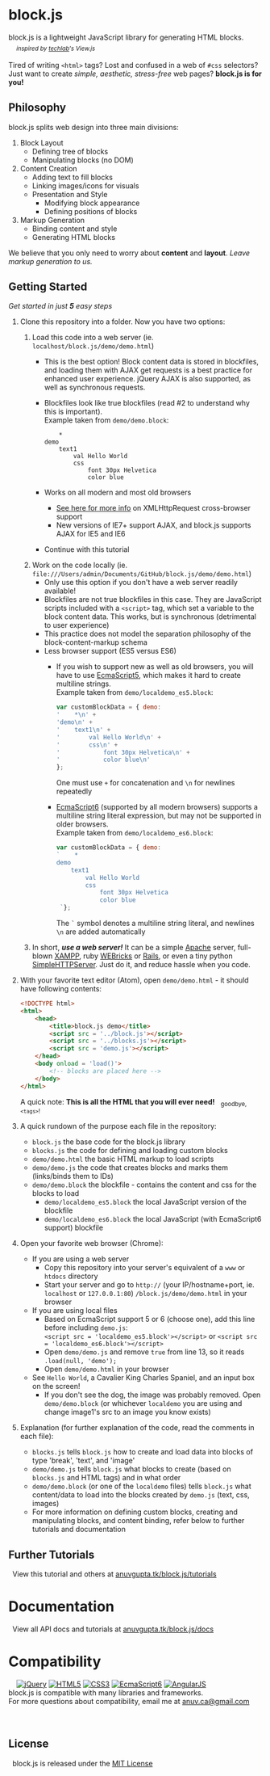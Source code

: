 # block.js
block.js is a lightweight JavaScript library for generating HTML blocks.  
&nbsp;&nbsp;&nbsp;&nbsp;<sub>*inspired by [techlab](https://github.com/techlabeducation)'s View.js*</sub>  
&nbsp;  
Tired of writing `<html>` tags? Lost and confused in a web of `#css` selectors?  
Just want to create *simple, aesthetic, stress-free* web pages? **block.js is for you!**

## Philosophy
block.js splits web design into three main divisions:

1. Block Layout
    - Defining tree of blocks
    - Manipulating blocks (no DOM)
2. Content Creation  
    - Adding text to fill blocks  
    - Linking images/icons for visuals  
    - Presentation and Style
        - Modifying block appearance
        - Defining positions of blocks
3. Markup Generation
    - Binding content and style
    - Generating HTML blocks

We believe that you only need to worry about **content** and **layout**. *Leave markup generation to us.*
&nbsp;  

## Getting Started
*Get started in just* ***5*** *easy steps*  

1. Clone this repository into a folder. Now you have two options:
    1. Load this code into a web server (ie. `localhost/block.js/demo/demo.html`)
        - This is the best option! Block content data is stored in blockfiles, and loading them with AJAX get requests is a best practice for enhanced user experience. jQuery AJAX is also supported, as well as synchronous requests.
        - Blockfiles look like true blockfiles (read #2 to understand why this is important).  
          Example taken from `demo/demo.block`:

            ```
                *
            demo
                text1
                    val Hello World
                    css
                        font 30px Helvetica
                        color blue
            ```

        - Works on all modern and most old browsers
            - [See here for more info](http://caniuse.com/#feat=xhr2) on XMLHttpRequest cross-browser support
            - New versions of IE7+ support AJAX, and block.js supports AJAX for IE5 and IE6
        - Continue with this tutorial
    2. Work on the code locally (ie. `file:///Users/admin/Documents/GitHub/block.js/demo/demo.html`)
        - Only use this option if you don't have a web server readily available!
        - Blockfiles are not true blockfiles in this case. They are JavaScript scripts included with a `<script>` tag, which set a variable to the block content data. This works, but is synchronous (detrimental to user experience)
        - This practice does not model the separation philosophy of the block-content-markup schema
        - Less browser support (ES5 versus ES6)
            - If you wish to support new as well as old browsers, you will have to use [EcmaScript5](http://caniuse.com/#feat=es5), which makes it hard to create multiline strings.  
              Example taken from `demo/localdemo_es5.block`:

                 ```javascript
                var customBlockData = { demo:
                '    *\n' +
                'demo\n' +
                '    text1\n' +
                '        val Hello World\n' +
                '        css\n' +
                '            font 30px Helvetica\n' +
                '            color blue\n'
                 };
                ```

                One must use `+` for concatenation and `\n` for newlines repeatedly
            - [EcmaScript6](http://caniuse.com/#search=es6) (supported by all modern browsers) supports a multiline string literal expression, but may not be supported in older browsers.  
              Example taken from `demo/localdemo_es6.block`:

                ```javascript
                var customBlockData = { demo:
                `    *
                demo
                    text1
                        val Hello World
                        css
                            font 30px Helvetica
                            color blue
                 `};
                ```

                The ``` ` ``` symbol denotes a multiline string literal, and newlines `\n` are added automatically
            <!-- - This tutorial is for this using a web server. For a tutorial using local files, refer [here](http://anuvgupta.tk/block.js/tutorial/local). -->
    3. In short, ***use a web server!*** It can be a simple [Apache](https://httpd.apache.org/) server, full-blown [XAMPP](https://www.apachefriends.org/index.html), ruby [WEBricks](http://ruby-doc.org/stdlib-2.0.0/libdoc/webrick/rdoc/WEBrick.html) or [Rails](http://rubyonrails.org/), or even a tiny python [SimpleHTTPServer](https://docs.python.org/2/library/simplehttpserver.html). Just do it, and reduce hassle when you code.
2. With your favorite text editor (Atom), open `demo/demo.html` - it should have following contents:

    ```html
    <!DOCTYPE html>
    <html>
        <head>
            <title>block.js demo</title>
            <script src = '../block.js'></script>
            <script src = '../blocks.js'></script>
            <script src = 'demo.js'></script>
        </head>
        <body onload = 'load()'>
            <!-- blocks are placed here -->
        </body>
    </html>
    ```

    A quick note: **This is all the HTML that you will ever need!** &nbsp; <sub>goodbye, `<tags>`!</sub>
3. A quick rundown of the purpose each file in the repository:
    - `block.js` the base code for the block.js library
    - `blocks.js` the code for defining and loading custom blocks
    - `demo/demo.html` the basic HTML markup to load scripts
    - `demo/demo.js` the code that creates blocks and marks them (links/binds them to IDs)
    - `demo/demo.block` the blockfile - contains the content and css for the blocks to load
        - `demo/localdemo_es5.block` the local JavaScript version of the blockfile
        - `demo/localdemo_es6.block` the local JavaScript (with EcmaScript6 support) blockfile
4. Open your favorite web browser (Chrome):
    - If you are using a web server
        - Copy this repository into your server's equivalent of a `www` or `htdocs` directory
        - Start your server and go to `http://` (your IP/hostname+port, ie. `localhost` or `127.0.0.1:80`) `/block.js/demo/demo.html` in your browser
    - If you are using local files
        - Based on EcmaScript support 5 or 6 (choose one), add this line before including `demo.js`:  
          `<script src = 'localdemo_es5.block'></script>` or `<script src = 'localdemo_es6.block'></script>`
        - Open `demo/demo.js` and remove `true` from line 13, so it reads `.load(null, 'demo');`
        - Open `demo/demo.html` in your browser
    - See `Hello World`, a Cavalier King Charles Spaniel, and an input box on the screen!
        - If you don't see the dog, the image was probably removed. Open `demo/demo.block` (or whichever `localdemo` you are using and change image1's src to an image you know exists)
5. Explanation (for further explanation of the code, read the comments in each file):
    - `blocks.js` tells `block.js` how to create and load data into blocks of type 'break', 'text', and 'image'
    - `demo/demo.js` tells `block.js` what blocks to create (based on `blocks.js` and HTML tags) and in what order
    - `demo/demo.block` (or one of the `localdemo` files) tells `block.js` what content/data to load into the blocks created by `demo.js` (text, css, images)
    - For more information on defining custom blocks, creating and manipulating blocks, and content binding, refer below to further tutorials and documentation

## Further Tutorials
&nbsp;&nbsp;View this tutorial and others at [anuvgupta.tk/block.js/tutorials](http://anuvgupta.tk/block.js/tutorials)

# Documentation
&nbsp;&nbsp;View all API docs and tutorials at [anuvgupta.tk/block.js/docs](http://anuvgupta.tk/block.js/docs)

# Compatibility
&nbsp;&nbsp;&nbsp;&nbsp;[![jQuery](http://anuvgupta.tk/block.js/img/logo/75/jQueryB.png)](https://jquery.com/) [![HTML5](http://anuvgupta.tk/block.js/img/logo/75/html5.png)](https://developer.mozilla.org/en-US/docs/Web/Guide/HTML/HTML5) [![CSS3](http://anuvgupta.tk/block.js/img/logo/75/css3.png)](https://developer.mozilla.org/en-US/docs/Web/CSS/CSS3) [![EcmaScript6](http://anuvgupta.tk/block.js/img/logo/75/js5.png)](https://developer.mozilla.org/en-US/docs/Web/JavaScript/New_in_JavaScript/ECMAScript_6_support_in_Mozilla)
[![AngularJS](http://anuvgupta.tk/block.js/img/logo/75/angular.png)](https://angularjs.org/)  
block.js is compatible with many libraries and frameworks.  
For more questions about compatibility, email me at [anuv.ca@gmail.com](mailto:anuv.ca@gmail.com?Subject=Compatibility%20Issue)  
&nbsp;  
&nbsp;  
## License
&nbsp;&nbsp;block.js is released under the [MIT License](https://github.com/anuvgupta/block.js/blob/v2/LICENSE.md)
